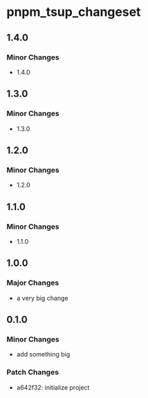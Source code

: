 # pnpm_tsup_changeset

## 1.4.0

### Minor Changes

- 1.4.0

## 1.3.0

### Minor Changes

- 1.3.0

## 1.2.0

### Minor Changes

- 1.2.0

## 1.1.0

### Minor Changes

- 1.1.0

## 1.0.0

### Major Changes

- a very big change

## 0.1.0

### Minor Changes

- add something big

### Patch Changes

- a642f32: initialize project
